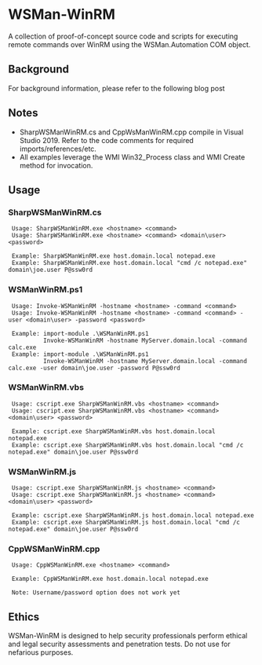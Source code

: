 # WSMan-WinRM
A collection of proof-of-concept source code and scripts for executing remote commands over WinRM using the WSMan.Automation COM object. 

## Background
For background information, please refer to the following blog post []()

## Notes
- SharpWSManWinRM.cs and CppWsManWinRM.cpp compile in Visual Studio 2019.  Refer to the code comments for required imports/references/etc.
- All examples leverage the WMI Win32_Process class and WMI Create method for invocation. 

## Usage

### SharpWSManWinRM.cs
```
 Usage: SharpWSManWinRM.exe <hostname> <command>
 Usage: SharpWSManWinRM.exe <hostname> <command> <domain\user> <password>

 Example: SharpWSManWinRM.exe host.domain.local notepad.exe
 Example: SharpWSManWinRM.exe host.domain.local "cmd /c notepad.exe" domain\joe.user P@ssw0rd
```
### WSManWinRM.ps1
```
 Usage: Invoke-WSManWinRM -hostname <hostname> -command <command>
 Usage: Invoke-WSManWinRM -hostname <hostname> -command <command> -user <domain\user> -password <password>

 Example: import-module .\WSManWinRM.ps1
          Invoke-WSManWinRM -hostname MyServer.domain.local -command calc.exe
 Example: import-module .\WSManWinRM.ps1
          Invoke-WSManWinRM -hostname MyServer.domain.local -command calc.exe -user domain\joe.user -password P@ssw0rd
```		  
		  
### WSManWinRM.vbs
```
 Usage: cscript.exe SharpWSManWinRM.vbs <hostname> <command>
 Usage: cscript.exe SharpWSManWinRM.vbs <hostname> <command> <domain\user> <password>

 Example: cscript.exe SharpWSManWinRM.vbs host.domain.local notepad.exe
 Example: cscript.exe SharpWSManWinRM.vbs host.domain.local "cmd /c notepad.exe" domain\joe.user P@ssw0rd	
```
### WSManWinRM.js
```
 Usage: cscript.exe SharpWSManWinRM.js <hostname> <command>
 Usage: cscript.exe SharpWSManWinRM.js <hostname> <command> <domain\user> <password>

 Example: cscript.exe SharpWSManWinRM.js host.domain.local notepad.exe
 Example: cscript.exe SharpWSManWinRM.js host.domain.local "cmd /c notepad.exe" domain\joe.user P@ssw0rd	 
```
### CppWSManWinRM.cpp
```
 Usage: CppWSManWinRM.exe <hostname> <command>

 Example: CppWSManWinRM.exe host.domain.local notepad.exe
 
 Note: Username/password option does not work yet
 ```
 
## Ethics

WSMan-WinRM is designed to help security professionals perform ethical and legal security assessments and penetration tests. Do not use for nefarious purposes.

